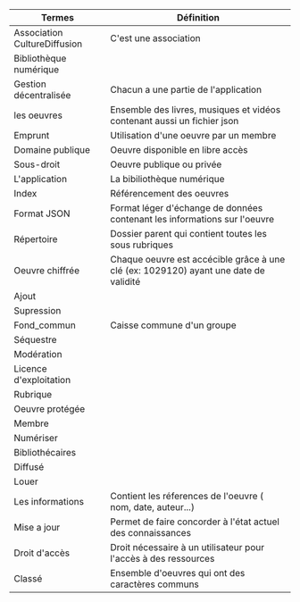 | Termes  | Définition  |
|---|---|
| Association CultureDiffusion  | C'est une association   |
| Bibliothèque numérique |
| Gestion décentralisée  | Chacun a une partie de l'application  |
| les oeuvres | Ensemble des livres, musiques et vidéos contenant aussi un fichier json  |
| Emprunt | Utilisation d'une oeuvre par un membre  |
| Domaine publique  | Oeuvre disponible en libre accès  |
| Sous-droit  | Oeuvre publique ou privée  |
| L'application  | La bibiliothèque numérique  |
| Index  | Référencement des oeuvres  |
| Format JSON  | Format léger d'échange de données contenant les informations sur l'oeuvre |
| Répertoire  | Dossier parent qui contient toutes les sous rubriques  |
| Oeuvre chiffrée | Chaque oeuvre est accécible grâce à une clé (ex: 1029120) ayant une date de validité  |
| Ajout |   |   |   |   |
| Supression  |   |   |   |   |
| Fond_commun  | Caisse commune d'un groupe |
| Séquestre  |  |
| Modération  |   |
| Licence d'exploitation  |   |
| Rubrique |   |
| Oeuvre protégée  |   |
| Membre  |   |
| Numériser |   |
| Bibliothécaires  |   |
| Diffusé  |   |
| Louer  |   |
| Les informations  | Contient les réferences de l'oeuvre ( nom, date, auteur...)  |
| Mise a jour   | Permet de faire concorder à l'état actuel des connaissances    |
| Droit d'accès  | Droit nécessaire à un utilisateur pour l'accès à des ressources   |
| Classé  | Ensemble d'oeuvres qui ont des caractères communs   |
